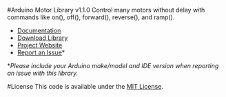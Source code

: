#Arduino Motor Library v1.1.0
Control many motors without delay with commands like on(), off(), forward(), reverse(), and ramp().

* [Documentation](http://robotsbigdata.com/docs-arduino-motor.html)
* [Download Library](https://github.com/alextaujenis/RBD_Motor/raw/master/extras/RBD_Motor.zip)
* [Project Website](http://robotsbigdata.com)
* [Report an Issue](https://github.com/alextaujenis/RBD_Motor/issues/new)*

\**Please include your Arduino make/model and IDE version when reporting an issue with this library.*

#License
This code is available under the [MIT License](http://opensource.org/licenses/mit-license.php).